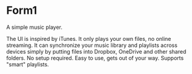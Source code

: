 # Form1

A simple music player.

The UI is inspired by iTunes.
It only plays your own files, no online streaming.
It can synchronize your music library and playlists across devices simply by putting files into Dropbox, OneDrive and other shared folders. No setup required.
Easy to use, gets out of your way.
Supports "smart" playlists.
